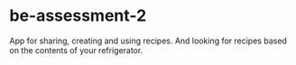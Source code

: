 # be-assessment-2
App for sharing, creating and using recipes. And looking for recipes based on the contents of your refrigerator.
